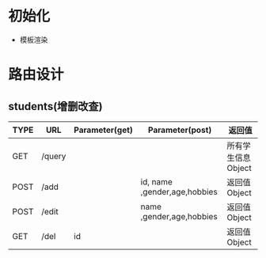 # 初始化
- 模板渲染

# 路由设计

## students(增删改查)

|TYPE  |     URL  | Parameter(get)| 	  Parameter(post) 	     | 返回值
|------|----------|---------------|------------------------------|------------------
|GET   |   /query |               |                 	     	 | 所有学生信息Object
|POST  |   /add   |               | id, name ,gender,age,hobbies | 返回值Object
|POST  |   /edit  |               | name ,gender,age,hobbies     | 返回值Object
|GET   |   /del   |     id        | 						     | 返回值Object
